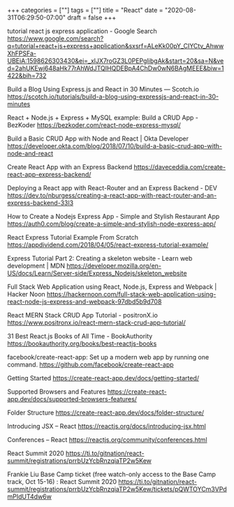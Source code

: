 +++
categories = [""]
tags = [""]
title = "React"
date = "2020-08-31T06:29:50-07:00"
draft = false
+++

tutorial react js express application - Google Search
https://www.google.com/search?q=tutorial+react+js+express+application&sxsrf=ALeKk00pY_CIYCtv_AhwwXhFPSFa-UBEiA:1598626303430&ei=_xlJX7roGZ3L0PEPgIibgAk&start=20&sa=N&ved=2ahUKEwj648aHk77rAhWdJTQIHQDEBpA4ChDw0wN6BAgMEEE&biw=1422&bih=732

Build a Blog Using Express.js and React in 30 Minutes ― Scotch.io
https://scotch.io/tutorials/build-a-blog-using-expressjs-and-react-in-30-minutes

React + Node.js + Express + MySQL example: Build a CRUD App - BezKoder
https://bezkoder.com/react-node-express-mysql/

Build a Basic CRUD App with Node and React | Okta Developer
https://developer.okta.com/blog/2018/07/10/build-a-basic-crud-app-with-node-and-react

Create React App with an Express Backend
https://daveceddia.com/create-react-app-express-backend/

Deploying a React app with React-Router and an Express Backend - DEV
https://dev.to/nburgess/creating-a-react-app-with-react-router-and-an-express-backend-33l3

How to Create a Nodejs Express App - Simple and Stylish Restaurant App
https://auth0.com/blog/create-a-simple-and-stylish-node-express-app/

React Express Tutorial Example From Scratch
https://appdividend.com/2018/04/05/react-express-tutorial-example/

Express Tutorial Part 2: Creating a skeleton website - Learn web development | MDN
https://developer.mozilla.org/en-US/docs/Learn/Server-side/Express_Nodejs/skeleton_website

Full Stack Web Application using React, Node.js, Express and Webpack | Hacker Noon
https://hackernoon.com/full-stack-web-application-using-react-node-js-express-and-webpack-97dbd5b9d708

React MERN Stack CRUD App Tutorial - positronX.io
https://www.positronx.io/react-mern-stack-crud-app-tutorial/

31 Best React.js Books of All Time - BookAuthority
https://bookauthority.org/books/best-reactjs-books

facebook/create-react-app: Set up a modern web app by running one command.
https://github.com/facebook/create-react-app

Getting Started
https://create-react-app.dev/docs/getting-started/

Supported Browsers and Features
https://create-react-app.dev/docs/supported-browsers-features/

Folder Structure
https://create-react-app.dev/docs/folder-structure/

Introducing JSX – React
https://reactjs.org/docs/introducing-jsx.html

Conferences – React
https://reactjs.org/community/conferences.html

React Summit 2020
https://ti.to/gitnation/react-summit/registrations/prrbUzYcbRnzqiaTP2w5Kew

Frankie Liu Base Camp ticket (free watch-only access to the Base Camp track, Oct 15-16) : React Summit 2020
https://ti.to/gitnation/react-summit/registrations/prrbUzYcbRnzqiaTP2w5Kew/tickets/pQWTOYCm3VPdmPIdUT4dw6w
